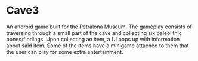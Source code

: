 # Cave3
 
An android game built for the Petralona Museum.
The gameplay consists of traversing through a small part of the cave and collecting six paleolithic bones/findings.
Upon collecting an item, a UI pops up with information about said item.
Some of the items have a minigame attached to them that the user can play for some extra entertainment.
